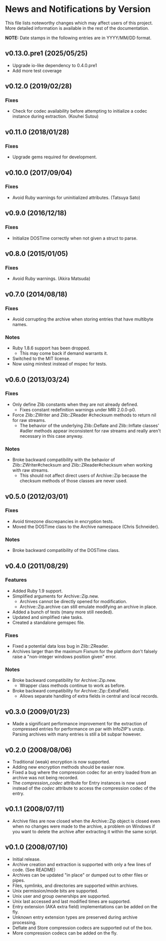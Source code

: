 # News and Notifications by Version

This file lists noteworthy changes which may affect users of this project.  More
detailed information is available in the rest of the documentation.

**NOTE:** Date stamps in the following entries are in YYYY/MM/DD format.


## v0.13.0.pre1 (2025/05/25)

* Upgrade io-like dependency to 0.4.0.pre1
* Add more test coverage

## v0.12.0 (2019/02/28)

### Fixes

* Check for codec availability before attempting to initialize a codec instance
  during extraction. (Kouhei Sutou)

## v0.11.0 (2018/01/28)

### Fixes

* Upgrade gems required for development.

## v0.10.0 (2017/09/04)

### Fixes

* Avoid Ruby warnings for uninitialized attributes. (Tatsuya Sato)

## v0.9.0 (2016/12/18)

### Fixes

* Initialize DOSTime correctly when not given a struct to parse.

## v0.8.0 (2015/01/05)

### Fixes

* Avoid Ruby warnings. (Akira Matsuda)

## v0.7.0 (2014/08/18)

### Fixes

* Avoid corrupting the archive when storing entries that have multibyte names.

### Notes

* Ruby 1.8.6 support has been dropped.
  * This may come back if demand warrants it.
* Switched to the MIT license.
* Now using minitest instead of mspec for tests.

## v0.6.0 (2013/03/24)

### Fixes

* Only define Zlib constants when they are not already defined.
  * Fixes constant redefinition warnings under MRI 2.0.0-p0.
* Force Zlib::ZWriter and Zlib::ZReader #checksum methods to return nil for raw
  streams.
  * The behavior of the underlying Zlib::Deflate and Zlib::Inflate classes'
    #adler methods appear inconsistent for raw streams and really aren't
    necessary in this case anyway.

### Notes

* Broke backward compatibility with the behavior of Zlib::ZWriter#checksum and
  Zlib::ZReader#checksum when working with raw streams.
  * This should not affect direct users of Archive::Zip because the checksum
    methods of those classes are never used.

## v0.5.0 (2012/03/01)

### Fixes

* Avoid timezone discrepancies in encryption tests.
* Moved the DOSTime class to the Archive namespace (Chris Schneider).

### Notes

* Broke backward compatibility of the DOSTime class.

## v0.4.0 (2011/08/29)

### Features

* Added Ruby 1.9 support.
* Simplified arguments for Archive::Zip.new.
  * Archives cannot be directly opened for modification.
  * Archive::Zip.archive can still emulate modifying an archive in place.
* Added a bunch of tests (many more still needed).
* Updated and simplified rake tasks.
* Created a standalone gemspec file.

### Fixes

* Fixed a potential data loss bug in Zlib::ZReader.
* Archives larger than the maximum Fixnum for the platform don't falsely raise a
  "non-integer windows position given" error.

### Notes

* Broke backward compatibility for Archive::Zip.new.
  * Wrapper class methods continue to work as before.
* Broke backward compatibility for Archive::Zip::ExtraField.
  * Allows separate handling of extra fields in central and local records.

## v0.3.0 (2009/01/23)

* Made a significant performance improvement for the extraction of compressed
  entries for performance on par with InfoZIP's unzip.  Parsing archives with
  many entries is still a bit subpar however.


## v0.2.0 (2008/08/06)

* Traditional (weak) encryption is now supported.
* Adding new encryption methods should be easier now.
* Fixed a bug where the compression codec for an entry loaded from an archive
  was not being recorded.
* The _compression_codec_ attribute for Entry instances is now used instead of
  the _codec_ attribute to access the compression codec of the entry.


## v0.1.1 (2008/07/11)

* Archive files are now closed when the Archive::Zip object is closed even when
  no changes were made to the archive, a problem on Windows if you want to
  delete the archive after extracting it within the same script.


## v0.1.0 (2008/07/10)

* Initial release.
* Archive creation and extraction is supported with only a few lines of code.
  (See README)
* Archives can be updated "in place" or dumped out to other files or pipes.
* Files, symlinks, and directories are supported within archives.
* Unix permission/mode bits are supported.
* Unix user and group ownerships are supported.
* Unix last accessed and last modified times are supported.
* Entry extension (AKA extra field) implementations can be added on the fly.
* Unknown entry extension types are preserved during archive processing.
* Deflate and Store compression codecs are supported out of the box.
* More compression codecs can be added on the fly.
